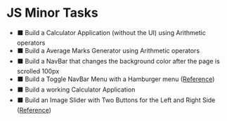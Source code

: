 # JS Minor Tasks

- ⬛ Build a Calculator Application (without the UI) using Arithmetic operators
- ⬛ Build a Average Marks Generator using Arithmetic operators
- ⬛ Build a NavBar that changes the background color after the page is scrolled 100px
- ⬛ Build a Toggle NavBar Menu with a Hamburger menu (<a href="https://www.w3schools.com/howto/howto_js_mobile_navbar.asp">Reference</a>)
- ⬛ Build a working Calculator Application
- ⬛ Build an Image Slider with Two Buttons for the Left and Right Side (<a href="https://www.w3schools.com/howto/howto_js_slideshow.asp">Reference</a>)

